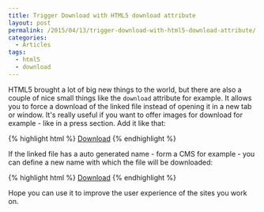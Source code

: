 ```yaml
---
title: Trigger Download with HTML5 download attribute
layout: post
permalink: /2015/04/13/trigger-download-with-html5-download-attribute/
categories:
  - Articles
tags:
  - html5
  - download
---
```

HTML5 brought a lot of big new things to the world, but there are also a couple of nice small things like the `download` attribute for example. It allows you to force a download of the linked file instead of opening it in a new tab or window. It's really useful if you want to offer images for download for example - like in a press section. Add it like that:

{% highlight html %}
<a href="http://mysite.com/downloads/team.jpg" download>Download</a>
{% endhighlight %}

If the linked file has a auto generated name - form a CMS for example - you can define a new name with which the file will be downloaded:

{% highlight html %}
<a href="http://mysite.com/downloads/3cHj983bn.jpg" download="team.jpg">Download</a>
{% endhighlight %}

Hope you can use it to improve the user experience of the sites you work on.

